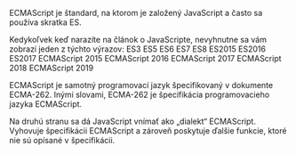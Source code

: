 ECMAScript je štandard, na ktorom je založený JavaScript a často sa používa skratka ES.

Kedykoľvek keď narazíte na článok o JavaScripte, nevyhnutne sa vám zobrazí jeden z týchto výrazov:
ES3
ES5
ES6
ES7
ES8
ES2015
ES2016
ES2017
ECMAScript 2015
ECMAScript 2016
ECMAScript 2017
ECMAScript 2018
ECMAScript 2019

ECMAScript je samotný programovací jazyk špecifikovaný v dokumente ECMA-262. Inými slovami, ECMA-262 je špecifikácia programovacieho jazyka ECMAScript.

Na druhú stranu sa dá JavaScript vnímať ako „dialekt“ ECMAScript. Vyhovuje špecifikácii ECMAScript a zároveň poskytuje ďalšie funkcie, ktoré nie sú opísané v špecifikácii.